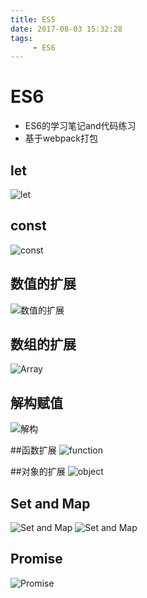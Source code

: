 ```yaml
---
title: ES5
date: 2017-08-03 15:32:28 
tags:  
     - ES6 
---
```

# ES6    
* ES6的学习笔记and代码练习     
* 基于webpack打包

## let     

![let](https://github.com/SimplyWenjing/ES6/blob/master/Note/let.jpg)    

## const
![const](https://github.com/SimplyWenjing/ES6/blob/master/Note/const.jpg)

## 数值的扩展    
![数值的扩展](https://github.com/SimplyWenjing/ES6/blob/master/Note/number.jpg)

## 数组的扩展
![Array](https://github.com/SimplyWenjing/ES6/blob/master/Note/Array.jpg)

## 解构赋值
![解构](https://github.com/SimplyWenjing/ES6/blob/master/Note/jiegou.jpg)

##函数扩展
![function](https://github.com/SimplyWenjing/ES6/blob/master/Note/function.jpg)

##对象的扩展
![object](https://github.com/SimplyWenjing/ES6/blob/master/Note/object.jpg)

## Set and Map
![Set and Map](https://github.com/SimplyWenjing/ES6/blob/master/Note/set.jpg)
![Set and Map](https://github.com/SimplyWenjing/ES6/blob/master/Note/map.jpg)

## Promise
![Promise](https://github.com/SimplyWenjing/ES6/blob/master/Note/promise.jpg)

